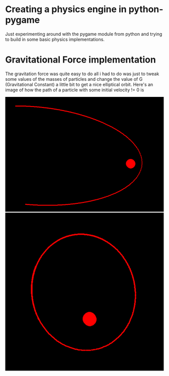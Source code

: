 # Creating a physics engine in python-pygame
Just experimenting around with the pygame module from python and trying to build in some basic physics implementations.

# Gravitational Force implementation
The gravitation force was quite easy to do all i had to do was just to tweak some values of the masses of particles and change the value of G (Gravitational Constant) a little bit to get a nice elliptical orbit. Here's an image of how the path of a particle with some initial velocity != 0 is

<div display="flex">
<img src="https://github.com/Vaibhav34543/Pygame_Physics/blob/main/Gravitation_Force/Illustration1.png?raw=true" height=20%>
<img src="https://github.com/Vaibhav34543/Pygame_Physics/blob/main/Gravitation_Force/Illustration2.png?raw=true" height=20%>
</div>
